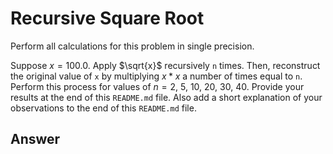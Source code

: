 # Recursive Square Root

Perform all calculations for this problem in single precision.

Suppose $x = 100.0$.
Apply $\sqrt{x}$ recursively `n` times.
Then, reconstruct the original value of `x` by multiplying $x * x$ a number of times equal to `n`.
Perform this process for values of $n = 2$, $5$, $10$, $20$, $30$, $40$.
Provide your results at the end of this `README.md` file.
Also add a short explanation of your observations to the end of this `README.md` file.

## Answer
